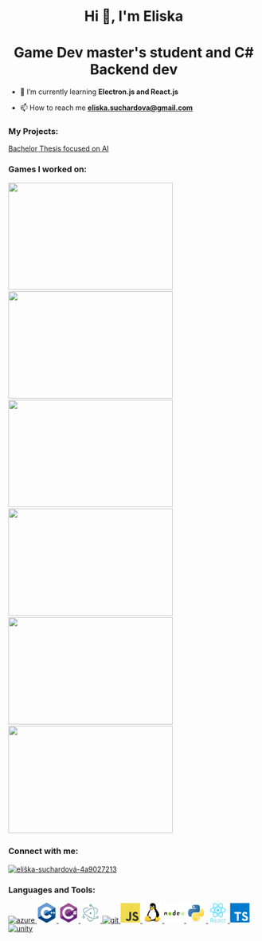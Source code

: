 <h1 align="center">Hi 👋, I'm Eliska</h1>
<h1 align="center">Game Dev master's student and C# Backend dev</h1>

- 🌱 I’m currently learning **Electron.js and React.js**

- 📫 How to reach me **eliska.suchardova@gmail.com**

<h3 align="left">My Projects:</h3>

[Bachelor Thesis focused on AI](https://github.com/Elisu/StrategyAI)

<h3 align="left">Games I worked on:</h3>
<a href="https://petraemmerova.itch.io/stay-true">
   <img src="https://img.itch.zone/aW1hZ2UvMjM4Nzg1Ny8xNDE0MDY3NS5wbmc=/original/g6lg7M.png" 
     width="330" 
     height="215">
</a>

<a href="https://semantic-gap.itch.io/magical-lantern">
   <img src="https://img.itch.zone/aW1nLzkyMjk1NzYucG5n/original/BsPyFp.png" 
     width="330" 
     height="215">
</a>

<a href="https://mnaukal.itch.io/janitor-exorcist">
   <img src="https://img.itch.zone/aW1nLzEyMTAxMjg0LnBuZw==/original/YQ%2FOkg.png" 
     width="330" 
     height="215">
</a>

<a href="https://ayta-a.itch.io/new-new-world">
   <img src="https://img.itch.zone/aW1nLzg3NDcwODAucG5n/original/naHc7b.png" 
     width="330" 
     height="215">
</a>

<a href="https://semantic-gap.itch.io/essence-of-wine">
   <img src="https://img.itch.zone/aW1nLzc1NDA5NDkucG5n/original/gprQpO.png" 
     width="330" 
     height="215">
</a>

<a href="https://github.com/Elisu/SkeletonAttack">
   <img src="https://user-images.githubusercontent.com/57239556/110860572-38e69f00-82bd-11eb-94a2-f80ac6c5ea9e.png" 
     width="330" 
     height="215">
</a>

<h3 align="left">Connect with me:</h3>
<p align="left">
<a href="https://linkedin.com/in/eliška-suchardová-4a9027213" target="blank"><img align="center" src="https://raw.githubusercontent.com/rahuldkjain/github-profile-readme-generator/master/src/images/icons/Social/linked-in-alt.svg" alt="eliška-suchardová-4a9027213" height="30" width="40" /></a>
</p>

<h3 align="left">Languages and Tools:</h3>
<p align="left"> <a href="https://azure.microsoft.com/en-in/" target="_blank" rel="noreferrer"> <img src="https://www.vectorlogo.zone/logos/microsoft_azure/microsoft_azure-icon.svg" alt="azure" width="40" height="40"/> </a> <a href="https://www.w3schools.com/cpp/" target="_blank" rel="noreferrer"> <img src="https://raw.githubusercontent.com/devicons/devicon/master/icons/cplusplus/cplusplus-original.svg" alt="cplusplus" width="40" height="40"/> </a> <a href="https://www.w3schools.com/cs/" target="_blank" rel="noreferrer"> <img src="https://raw.githubusercontent.com/devicons/devicon/master/icons/csharp/csharp-original.svg" alt="csharp" width="40" height="40"/> </a> <a href="https://www.electronjs.org" target="_blank" rel="noreferrer"> <img src="https://raw.githubusercontent.com/devicons/devicon/master/icons/electron/electron-original.svg" alt="electron" width="40" height="40"/> </a> <a href="https://git-scm.com/" target="_blank" rel="noreferrer"> <img src="https://www.vectorlogo.zone/logos/git-scm/git-scm-icon.svg" alt="git" width="40" height="40"/> </a> <a href="https://developer.mozilla.org/en-US/docs/Web/JavaScript" target="_blank" rel="noreferrer"> <img src="https://raw.githubusercontent.com/devicons/devicon/master/icons/javascript/javascript-original.svg" alt="javascript" width="40" height="40"/> </a> <a href="https://www.linux.org/" target="_blank" rel="noreferrer"> <img src="https://raw.githubusercontent.com/devicons/devicon/master/icons/linux/linux-original.svg" alt="linux" width="40" height="40"/> </a> <a href="https://nodejs.org" target="_blank" rel="noreferrer"> <img src="https://raw.githubusercontent.com/devicons/devicon/master/icons/nodejs/nodejs-original-wordmark.svg" alt="nodejs" width="40" height="40"/> </a> <a href="https://www.python.org" target="_blank" rel="noreferrer"> <img src="https://raw.githubusercontent.com/devicons/devicon/master/icons/python/python-original.svg" alt="python" width="40" height="40"/> </a> <a href="https://reactjs.org/" target="_blank" rel="noreferrer"> <img src="https://raw.githubusercontent.com/devicons/devicon/master/icons/react/react-original-wordmark.svg" alt="react" width="40" height="40"/> </a> <a href="https://www.typescriptlang.org/" target="_blank" rel="noreferrer"> <img src="https://raw.githubusercontent.com/devicons/devicon/master/icons/typescript/typescript-original.svg" alt="typescript" width="40" height="40"/> </a> <a href="https://unity.com/" target="_blank" rel="noreferrer"> <img src="https://www.vectorlogo.zone/logos/unity3d/unity3d-icon.svg" alt="unity" width="40" height="40"/> </a> </p>

